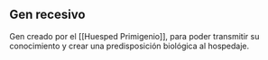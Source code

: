 
## Gen recesivo
Gen creado por el [[Huesped Primigenio]], para poder transmitir su conocimiento y crear una predisposición biológica al hospedaje.